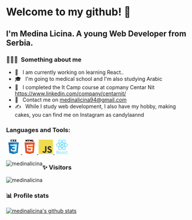 # Welcome to my github! 👋
<h2>I'm Medina Licina. A young Web Developer from Serbia.</h2>

<h3> 👨🏻‍💻 &nbsp;Something about me </h3>

- 🤔 &nbsp; I am currently working on learning React..
- 🎓 &nbsp; I'm going to medical school and I'm also studying Arabic
- 💼 &nbsp; I completed the It Camp course at copmany Centar Nit https://www.linkedin.com/company/centarnit/
- 🌱 &nbsp; Contact me on medinalicina94@gmail.com
- ✍️ &nbsp; While I study web development, I also have my hobby, making cakes, you can find me on Instagram as candylaannd

<h3 align="left">Languages and Tools:</h3>
<a href="https://www.w3schools.com/css/" target="_blank" rel="noreferrer"> <img src="https://raw.githubusercontent.com/devicons/devicon/master/icons/css3/css3-original-wordmark.svg" alt="css3" width="40" height="40"/> </a>  <a href="https://www.w3.org/html/" target="_blank" rel="noreferrer"> <img src="https://raw.githubusercontent.com/devicons/devicon/master/icons/html5/html5-original-wordmark.svg" alt="html5" width="40" height="40"/> </a> <a href="https://developer.mozilla.org/en-US/docs/Web/JavaScript" target="_blank" rel="noreferrer"> <img src="https://raw.githubusercontent.com/devicons/devicon/master/icons/javascript/javascript-original.svg" alt="javascript" width="40" height="40"/> </a> <a href="https://reactjs.org/" target="_blank" rel="noreferrer"> <img src="https://raw.githubusercontent.com/devicons/devicon/master/icons/react/react-original-wordmark.svg" alt="react" width="40" height="40"/> </a> </p>

<p><img align="left" src="https://github-readme-stats.vercel.app/api/top-langs?username=medinalicina&show_icons=true&locale=en&layout=compact" alt="medinalicina" /></p>


### ✨ Visitors 

<p align="row"> <img src="https://komarev.com/ghpvc/?username=medinalicina" alt="medinalicina" /> </p>

### 📊 Profile stats

[![medinalicina's github stats](https://github-readme-stats.vercel.app/api?username=medinalicina&show_icons=true&title_color=fff&icon_color=79ff97&text_color=9f9f9f&bg_color=151515)](https://github.com/medinalicina/github-readme-stats)

